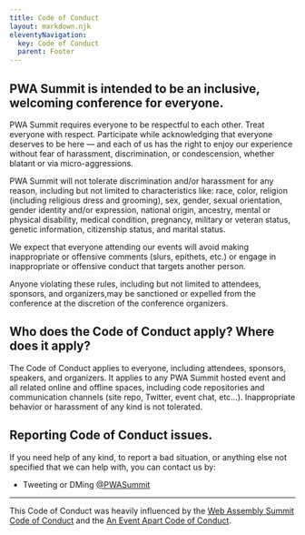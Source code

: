 ```yaml
---
title: Code of Conduct
layout: markdown.njk
eleventyNavigation:
  key: Code of Conduct
  parent: Footer
---
```


## PWA Summit is intended to be an inclusive, welcoming conference for everyone.

PWA Summit requires everyone to be respectful to each other. Treat everyone with respect. Participate while acknowledging that everyone deserves to be here — and each of us has the right to enjoy our experience without fear of harassment, discrimination, or condescension, whether blatant or via micro-aggressions.

PWA Summit will not tolerate discrimination and/or harassment for any reason, including but not limited to characteristics like: race, color, religion (including religious dress and grooming), sex, gender, sexual orientation, gender identity and/or expression, national origin, ancestry, mental or physical disability, medical condition, pregnancy, military or veteran status, genetic information, citizenship status, and marital status.

We expect that everyone attending our events will avoid making inappropriate or offensive comments (slurs, epithets, etc.) or engage in inappropriate or offensive conduct that targets another person.

Anyone violating these rules, including but not limited to attendees, sponsors, and organizers,may be sanctioned or expelled from the conference at the discretion of the conference organizers.

## Who does the Code of Conduct apply? Where does it apply?

The Code of Conduct applies to everyone, including attendees, sponsors, speakers, and organizers. It applies to any PWA Summit hosted event and all related online and offline spaces, including code repositories and communication channels (site repo, Twitter, event chat, etc…). Inappropriate behavior or harassment of any kind is not tolerated.

## Reporting Code of Conduct issues.

If you need help of any kind, to report a bad situation, or anything else not specified that we can help with, you can contact us by:

- Tweeting or DMing [@PWASummit](http://twitter.com/PWASummit)

---

This Code of Conduct was heavily influenced by the [Web Assembly Summit Code of Conduct](https://webassembly-summit.org/coc) and the [An Event Apart Code of Conduct](https://aneventapart.com/registration-information#code-of-conduct).

